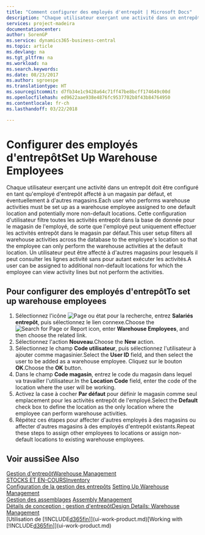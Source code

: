 ```yaml
---
title: "Comment configurer des employés d'entrepôt | Microsoft Docs"
description: "Chaque utilisateur exerçant une activité dans un entrepôt doit être configuré en tant qu'employé d'entrepôt affecté à un magasin par défaut, et éventuellement à d'autres magasins."
services: project-madeira
documentationcenter: 
author: SorenGP
ms.service: dynamics365-business-central
ms.topic: article
ms.devlang: na
ms.tgt_pltfrm: na
ms.workload: na
ms.search.keywords: 
ms.date: 08/23/2017
ms.author: sgroespe
ms.translationtype: HT
ms.sourcegitcommit: d7fb34e1c9428a64c71ff47be8bcff174649c00d
ms.openlocfilehash: ed9622aae938e4876fc9537702b8f43b84764950
ms.contentlocale: fr-ch
ms.lasthandoff: 03/22/2018

---
```

# <a name="set-up-warehouse-employees"></a><span data-ttu-id="7bea8-103">Configurer des employés d'entrepôt</span><span class="sxs-lookup"><span data-stu-id="7bea8-103">Set Up Warehouse Employees</span></span>
<span data-ttu-id="7bea8-104">Chaque utilisateur exerçant une activité dans un entrepôt doit être configuré en tant qu'employé d'entrepôt affecté à un magasin par défaut, et éventuellement à d'autres magasins.</span><span class="sxs-lookup"><span data-stu-id="7bea8-104">Each user who performs warehouse activities must be set up as a warehouse employee assigned to one default location and potentially more non-default locations.</span></span> <span data-ttu-id="7bea8-105">Cette configuration d'utilisateur filtre toutes les activités entrepôt dans la base de donnée pour le magasin de l'employé, de sorte que l'employé peut uniquement effectuer les activités entrepôt dans le magasin par défaut.</span><span class="sxs-lookup"><span data-stu-id="7bea8-105">This user setup filters all warehouse activities across the database to the employee's location so that the employee can only perform the warehouse activities at the default location.</span></span> <span data-ttu-id="7bea8-106">Un utilisateur peut être affecté à d'autres magasins pour lesquels il peut consulter les lignes activité sans pour autant exécuter les activités.</span><span class="sxs-lookup"><span data-stu-id="7bea8-106">A user can be assigned to additional non-default locations for which the employee can view activity lines but not perform the activities.</span></span>

## <a name="to-set-up-warehouse-employees"></a><span data-ttu-id="7bea8-107">Pour configurer des employés d'entrepôt</span><span class="sxs-lookup"><span data-stu-id="7bea8-107">To set up warehouse employees</span></span>  
1.  <span data-ttu-id="7bea8-108">Sélectionnez l'icône ![Page ou état pour la recherche](media/ui-search/search_small.png "icône Page ou état pour la recherche"), entrez **Salariés entrepôt**, puis sélectionnez le lien connexe.</span><span class="sxs-lookup"><span data-stu-id="7bea8-108">Choose the ![Search for Page or Report](media/ui-search/search_small.png "Search for Page or Report icon") icon, enter **Warehouse Employees**, and then choose the related link.</span></span>  
2. <span data-ttu-id="7bea8-109">Sélectionnez l'action **Nouveau**.</span><span class="sxs-lookup"><span data-stu-id="7bea8-109">Choose the **New** action.</span></span>  
3. <span data-ttu-id="7bea8-110">Sélectionnez le champ **Code utilisateur**, puis sélectionnez l'utilisateur à ajouter comme magasinier.</span><span class="sxs-lookup"><span data-stu-id="7bea8-110">Select the **User ID** field, and then select the user to be added as a warehouse employee.</span></span> <span data-ttu-id="7bea8-111">Cliquez sur le bouton **OK**.</span><span class="sxs-lookup"><span data-stu-id="7bea8-111">Choose the **OK** button.</span></span>  
6.  <span data-ttu-id="7bea8-112">Dans le champ **Code magasin**, entrez le code du magasin dans lequel va travailler l'utilisateur.</span><span class="sxs-lookup"><span data-stu-id="7bea8-112">In the **Location Code** field, enter the code of the location where the user will be working.</span></span>  
7.  <span data-ttu-id="7bea8-113">Activez la case à cocher **Par défaut** pour définir le magasin comme seul emplacement pour les activités entrepôt de l'employé.</span><span class="sxs-lookup"><span data-stu-id="7bea8-113">Select the **Default** check box to define the location as the only location where the employee can perform warehouse activities.</span></span>  
8.  <span data-ttu-id="7bea8-114">Répétez ces étapes pour affecter d'autres employés à des magasins ou affecter d'autres magasins à des employés d'entrepôt existants.</span><span class="sxs-lookup"><span data-stu-id="7bea8-114">Repeat these steps to assign other employees to locations or assign non-default locations to existing warehouse employees.</span></span>  

## <a name="see-also"></a><span data-ttu-id="7bea8-115">Voir aussi</span><span class="sxs-lookup"><span data-stu-id="7bea8-115">See Also</span></span>  
[<span data-ttu-id="7bea8-116">Gestion d'entrepôt</span><span class="sxs-lookup"><span data-stu-id="7bea8-116">Warehouse Management</span></span>](warehouse-manage-warehouse.md)  
[<span data-ttu-id="7bea8-117">STOCKS ET EN-COURS</span><span class="sxs-lookup"><span data-stu-id="7bea8-117">Inventory</span></span>](inventory-manage-inventory.md)  
<span data-ttu-id="7bea8-118">[Configuration de la gestion des entrepôts](warehouse-setup-warehouse.md)   </span><span class="sxs-lookup"><span data-stu-id="7bea8-118">[Setting Up Warehouse Management](warehouse-setup-warehouse.md)   </span></span>  
<span data-ttu-id="7bea8-119">[Gestion des assemblages](assembly-assemble-items.md)  </span><span class="sxs-lookup"><span data-stu-id="7bea8-119">[Assembly Management](assembly-assemble-items.md)  </span></span>  
[<span data-ttu-id="7bea8-120">Détails de conception : gestion d'entrepôt</span><span class="sxs-lookup"><span data-stu-id="7bea8-120">Design Details: Warehouse Management</span></span>](design-details-warehouse-management.md)  
<span data-ttu-id="7bea8-121">[Utilisation de [!INCLUDE[d365fin](includes/d365fin_md.md)]](ui-work-product.md)</span><span class="sxs-lookup"><span data-stu-id="7bea8-121">[Working with [!INCLUDE[d365fin](includes/d365fin_md.md)]](ui-work-product.md)</span></span>  

